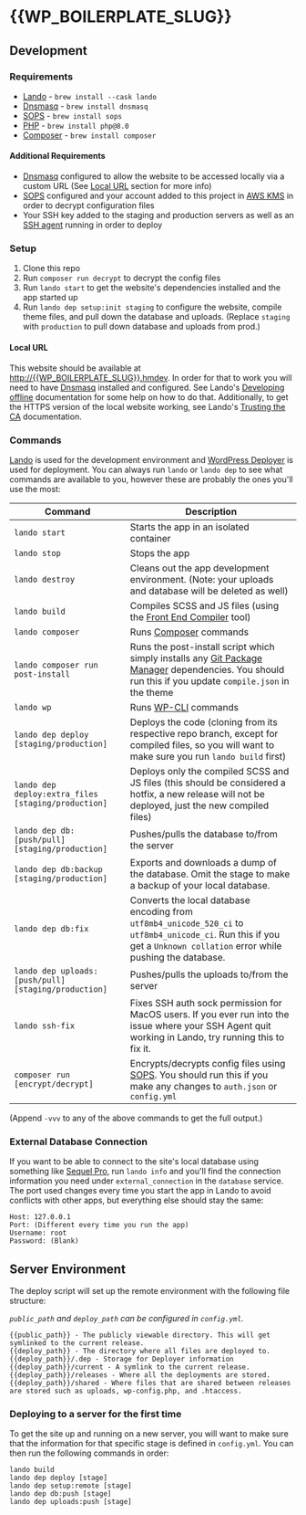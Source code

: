 # {{WP_BOILERPLATE_SLUG}}

## Development


### Requirements

- [Lando] - `brew install --cask lando`
- [Dnsmasq] - `brew install dnsmasq`
- [SOPS] - `brew install sops`
- [PHP] - `brew install php@8.0`
- [Composer] - `brew install composer`


#### Additional Requirements

- [Dnsmasq] configured to allow the website to be accessed locally via a custom URL (See [Local URL](#local-url) section for more info)
- [SOPS] configured and your account added to this project in [AWS KMS] in order to decrypt configuration files
- Your SSH key added to the staging and production servers as well as an [SSH agent] running in order to deploy


### Setup

1. Clone this repo
2. Run `composer run decrypt` to decrypt the config files
3. Run `lando start` to get the website's dependencies installed and the app started up
4. Run `lando dep setup:init staging` to configure the website, compile theme files, and pull down the database and uploads. (Replace `staging` with `production` to pull down database and uploads from prod.)


#### Local URL

This website should be available at [http://{{WP_BOILERPLATE_SLUG}}.hmdev](http://{{WP_BOILERPLATE_SLUG}}.hmdev). In order for that to work you will need to have [Dnsmasq] installed and configured. See Lando's [Developing offline] documentation for some help on how to do that. Additionally, to get the HTTPS version of the local website working, see Lando's [Trusting the CA] documentation.


### Commands

[Lando] is used for the development environment and [WordPress Deployer] is used for deployment. You can always run `lando` or `lando dep` to see what commands are available to you, however these are probably the ones you'll use the most:

| Command                                              | Description                                                                                                                                                             |
| ---------------------------------------------------- | ----------------------------------------------------------------------------------------------------------------------------------------------------------------------- |
| `lando start`                                        | Starts the app in an isolated container                                                                                                                                 |
| `lando stop`                                         | Stops the app                                                                                                                                                           |
| `lando destroy`                                      | Cleans out the app development environment. (Note: your uploads and database will be deleted as well)                                                                   |
| `lando build`                                        | Compiles SCSS and JS files (using the [Front End Compiler] tool)                                                                                                        |
| `lando composer`                                     | Runs [Composer] commands                                                                                                                                                |
| `lando composer run post-install`                    | Runs the post-install script which simply installs any [Git Package Manager] dependencies. You should run this if you update `compile.json` in the theme                |
| `lando wp`                                           | Runs [WP-CLI] commands                                                                                                                                                  |
| `lando dep deploy [staging/production]`              | Deploys the code (cloning from its respective repo branch, except for compiled files, so you will want to make sure you run `lando build` first)                        |
| `lando dep deploy:extra_files [staging/production]`  | Deploys only the compiled SCSS and JS files (this should be considered a hotfix, a new release will not be deployed, just the new compiled files)                       |
| `lando dep db:[push/pull] [staging/production]`      | Pushes/pulls the database to/from the server                                                                                                                            |
| `lando dep db:backup [staging/production]`           | Exports and downloads a dump of the database. Omit the stage to make a backup of your local database.                                                                   |
| `lando dep db:fix`                                   | Converts the local database encoding from `utf8mb4_unicode_520_ci` to `utf8mb4_unicode_ci`. Run this if you get a `Unknown collation` error while pushing the database. |
| `lando dep uploads:[push/pull] [staging/production]` | Pushes/pulls the uploads to/from the server                                                                                                                             |
| `lando ssh-fix`                                      | Fixes SSH auth sock permission for MacOS users. If you ever run into the issue where your SSH Agent quit working in Lando, try running this to fix it.                  |
| `composer run [encrypt/decrypt]`                     | Encrypts/decrypts config files using [SOPS]. You should run this if you make any changes to `auth.json` or `config.yml`                                                 |

(Append `-vvv` to any of the above commands to get the full output.)


### External Database Connection

If you want to be able to connect to the site's local database using something like [Sequel Pro], run `lando info` and you'll find the connection information you need under `external_connection` in the `database` service. The port used changes every time you start the app in Lando to avoid conflicts with other apps, but everything else should stay the same:

```
Host: 127.0.0.1
Port: (Different every time you run the app)
Username: root
Password: (Blank)
```


## Server Environment

The deploy script will set up the remote environment with the following file structure:

*`public_path` and `deploy_path` can be configured in `config.yml`.*

```
{{public_path}} - The publicly viewable directory. This will get symlinked to the current release.
{{deploy_path}} - The directory where all files are deployed to.
{{deploy_path}}/.dep - Storage for Deployer information
{{deploy_path}}/current - A symlink to the current release.
{{deploy_path}}/releases - Where all the deployments are stored.
{{deploy_path}}/shared - Where files that are shared between releases are stored such as uploads, wp-config.php, and .htaccess.
```


### Deploying to a server for the first time

To get the site up and running on a new server, you will want to make sure that the information for that specific stage is defined in `config.yml`. You can then run the following commands in order:

```
lando build
lando dep deploy [stage]
lando dep setup:remote [stage]
lando dep db:push [stage]
lando dep uploads:push [stage]
```


[AWS KMS]: https://aws.amazon.com/kms
[Composer]: https://getcomposer.org/doc
[Developing offline]: https://docs.lando.dev/guides/offline-dev.html
[Dnsmasq]: https://thekelleys.org.uk/dnsmasq/doc.html
[Front End Compiler]: https://github.com/itsahappymedium/fec
[Git Package Manager]: https://github.com/itsahappymedium/gpm
[Lando]: https://lando.dev
[PHP]: https://php.net
[Sequel Pro]: https://sequelpro.com
[SOPS]: https://github.com/mozilla/sops
[SSH agent]: https://docs.github.com/en/github/authenticating-to-github/generating-a-new-ssh-key-and-adding-it-to-the-ssh-agent
[Trusting the CA]: https://docs.lando.dev/config/security.html#trusting-the-ca
[WordPress Deployer]: https://github.com/itsahappymedium/wp-deployer
[WP-CLI]: https://developer.wordpress.org/cli/commands